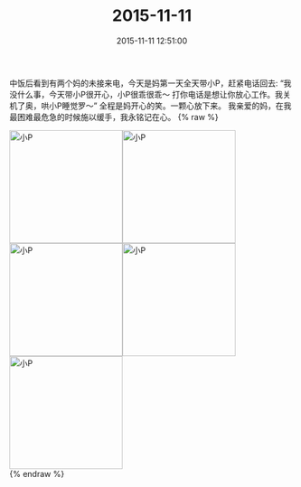 ﻿---
title: 2015-11-11
date: 2015-11-11 12:51:00
tags:
categories: 妈妈
---
中饭后看到有两个妈的未接来电，今天是妈第一天全天带小P，赶紧电话回去:
“我没什么事，今天带小P很开心，小P很乖很乖～
打你电话是想让你放心工作。我关机了奥，哄小P睡觉罗～”
全程是妈开心的笑。一颗心放下来。
我亲爱的妈，在我最困难最危急的时候施以缓手，我永铭记在心。
{% raw %}
<div style="width:500 px">
<div style="float:left; width:100 px"><img src="/2015-11-11-2/微信图片_20171011170135.jpg" width="200" alt="小P"></div>
<div style="float:left; width:100 px"><img src="/2015-11-11-2/微信图片_20171011170148.jpg" width="200" alt="小P"></div>
<div style="float:left; width:100 px"><img src="/2015-11-11-2/微信图片_20171011170157.jpg" width="200" alt="小P"></div>
<div style="float:left; width:100 px"><img src="/2015-11-11-2/微信图片_20171011170206.jpg" width="200" alt="小P"></div>
<div style="float:left; width:100 px"><img src="/2015-11-11-2/微信图片_20171011170215.jpg" width="200" alt="小P"></div>
<div style="clear:both"></div>
</div>
{% endraw %}